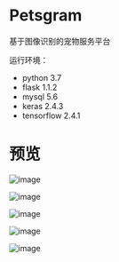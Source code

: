 # Petsgram

基于图像识别的宠物服务平台

运行环境：

- python 3.7
- flask 1.1.2
- mysql 5.6
- keras 2.4.3
- tensorflow 2.4.1

# 预览

![image](https://images.cnblogs.com/cnblogs_com/ssNiper/2157151/o_220508050211_1.png)

![image](https://images.cnblogs.com/cnblogs_com/ssNiper/2157151/o_220508050313_2.png)

![image](https://images.cnblogs.com/cnblogs_com/ssNiper/2157151/o_220508050322_3.png)

![image](https://images.cnblogs.com/cnblogs_com/ssNiper/2157151/o_220508050329_4.png)

![image](https://images.cnblogs.com/cnblogs_com/ssNiper/2157151/o_220508050334_5.png)

